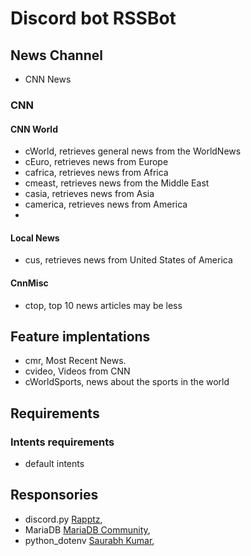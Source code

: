 # Discord bot RSSBot

## News Channel

*   CNN News

### CNN

####   CNN World

*   cWorld, retrieves general news from the WorldNews
*   cEuro, retrieves news from Europe
*   cafrica, retrieves news from Africa
*   cmeast, retrieves news from the Middle East
*   casia, retrieves news from Asia
*   camerica, retrieves news from America
*   
####    Local News

*   cus, retrieves news from United States of America

####   CnnMisc
* ctop, top 10 news articles  may be less

## Feature implentations

*   cmr, Most Recent News.
*   cvideo, Videos from CNN
*   cWorldSports, news about the sports in the world

##  Requirements

### Intents requirements

*   default intents

## Responsories

- discord.py [Rapptz](https://github.com/Rapptz/discord.py),  <br>
- MariaDB [MariaDB Community](https://github.com/mariadb-corporation/mariadb-connector-python), <br>
- python_dotenv [Saurabh Kumar](https://github.com/motdotla/dotenv),<br>
